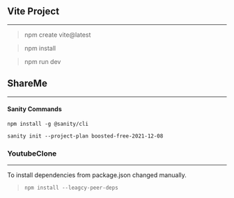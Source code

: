 ## Vite Project
---
> npm create vite@latest

> npm install

> npm run dev

## ShareMe
---
#### Sanity Commands
```
npm install -g @sanity/cli

sanity init --project-plan boosted-free-2021-12-08
```

### YoutubeClone
---
To install dependencies from package.json changed manually.
>`npm install --leagcy-peer-deps`

